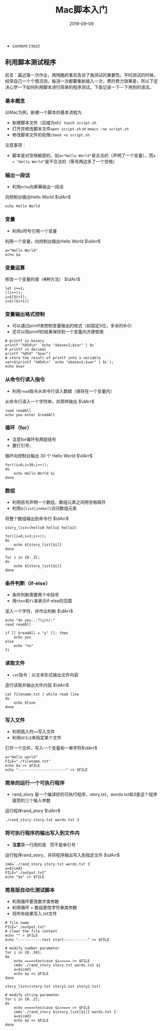 ﻿---
layout: post
title:  "Mac脚本入门"
date:   2019-09-09
categories: script
tag: script
---

* content
{:toc}

## 利用脚本测试程序

前言：最近第一次作业，用残酷的事实告诉了我测试的重要性。平时测试的时候，经常自己一个个情况测，每测一次都要重新输入一次，费时费力效果差，所以下定决心学一下如何利用脚本进行简单的程序测试，下面记录一下一下用到的语法。

### 基本概念

以Mac为例，新建一个脚本的基本流程为

* 新建脚本文件（后缀为sh）`touch script.sh`
* 打开并修改脚本文件`open script.sh` or `emacs -nw script.sh`
* 修改脚本文件的权限`chmod +x script.sh`

注意事项：

* 脚本是对空格敏感的，如`a="Hello World"`是合法的（声明了一个变量），而`a = "Hello World"`是不合法的（等号两边多了一个空格）

### 输出一段话

* 利用`echo`向屏幕输出一段话

向控制台输出Hello World $\dArr$

```shell
echo Hello World
```

### 变量

* 利用`$`符号引用一个变量

利用一个变量，向控制台输出Hello World $\dArr$

```shell
a="Hello World"
echo $a
```

### 变量运算

修改一个变量的值（**4**种方法） $\dArr$

```shell
let i+=1;
((i++));
i=$[$i+1];
i=$(($i+1))
```

### 变量输出格式控制

* 可以通过printf来控制变量输出的格式（如固定5位，多余的补0）
* 还可以将printf的结果保存到一个变量内方便使用

```shell
# printf in binary
printf "%05d\n" `echo "obase=2;$var" | bc`
# printf in decimal
printf "%05d" "$var")
# store the result of printf into a variable
var=$(printf "%05d\n" `echo "obase=2;$var" | bc`);
echo $var
```

### 从命令行读入指令

* 利用`read`指令从命令行读入数据（保存在一个变量内）

从命令行读入一个字符串，并原样输出 $\dArr$

```shell
read readAll
echo you enter $readAll
```

### 循环（for）

* 注意for循环有两层括号
* 要打引号`;`

循环向控制台输出 30 个 Hello World $\dArr$

```shell
for((i=0;i<30;i++));
do
    echo Hello World $i
done
```

### 数组

* 利用括号声明一个数组，数组元素之间用空格隔开
* 利用`${list[index]}`访问数组元素

将整个数组输出到命令行 $\dArr$

```shell
story_list=(hello0 hello1 hello2)

for((i=0;i<3;i++));
do
    echo ${story_list[$i]}
done

for i in {0..3};
do
    echo ${story_list[$i]}
done
```

### 条件判断（if-else）

* 条件判断需要两个中括号
* 用`then`和`fi`来表示if-else的范围

读入一个字符，并作出判断 $\dArr$

```shell
echo "do you...?(y/n):"
read readAll

if [[ $readAll = "y" ]]; then
    echo yes
else
    echo "no"
fi
```

### 读取文件

* `cat`指令：以文本形式输出文件内容

逐行读取并输出文件内容 $\dArr$

```shell
cat filename.txt | while read line
do
    echo $line
done
```

### 写入文件

* 利用插入符`>>`写入文件
* 利用`$FILE`来指定某个文件

打开一个文件，写入一个变量和一串字符$\dArr$

```shell
a="Hello world"
FILE="./filename.txt"
echo $a >> $FILE
echo "----------------------" >> $FILE
```

### 简单的运行一个可执行程序

* rand_story 是一个编译好的可执行程序，story.txt，words.txt和3是这个程序接受的三个输入参数

运行程序rand_story $\dArr$

```shell
./rand_story story.txt words.txt 3
```

### 将可执行程序的输出写入到文件内

* **注意**第一行用的是 ` 而不是单引号 '

运行程序rand_story，并将程序输出写入到指定文件 $\dArr$

```shell
cmd=`./rand_story story.txt words.txt 3`
a=${cmd}
FILE="./output.txt"
echo "$a" >> $FILE
```

### 简易版自动化测试脚本

* 利用循环更改数字类参数
* 利用循环 + 数组更改字符串类参数
* 将所有结果写入.txt文件

```shell
# file name
FILE="./output.txt"
# clear the file content
echo "" > $FILE
echo "-----------test start-----------" >> $FILE

# modify number parameter
for i in {0..30};
do
    echo =====testcase $i===== >> $FILE
    cmd=`./rand_story story.txt words.txt $i`
    a=${cmd}
    echo $a >> $FILE
done

story_list=(story.txt story1.txt story2.txt)

# modify string parameter
for i in {0..2};
do
    echo =====testcase $i===== >> $FILE
    cmd=`./rand_story ${story_list[$i]} words.txt 1`
    a=${cmd}
    echo $a >> $FILE
done
```
